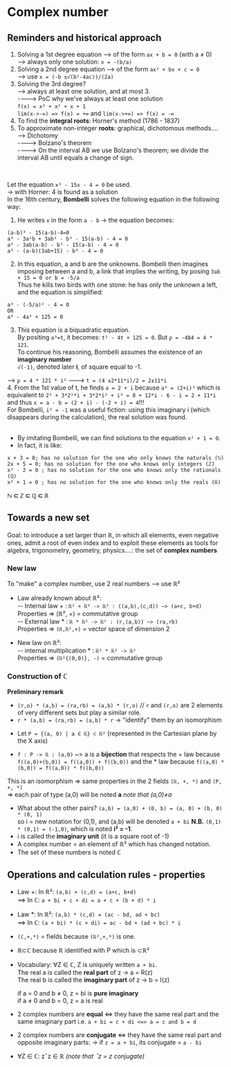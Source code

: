 # Complex number
## Reminders and historical approach 

1) Solving a 1st degree equation --> of the form `ax + b = 0` (with a ≠ 0)<br>
--> always only one solution: `x = -(b/a)`<br>
2) Solving a 2nd degree equation --> of the form `ax² + bx + c = 0`<br>
--> use `x = (-b ±√(b²-4ac))/(2a)`<br>
3) Solving the 3rd degree?<br>
--> always at least one solution, and at most 3.<br>
----> PoC why we've always at least one solution<br>
			`f(x) = x³ + x² + x + 1`<br>
			`lim(x->-∞) => f(x) = +∞` and `lim(x->+∞) => f(x) = -∞` <br>
4) To find the __integral roots__: Horner's method (1786 - 1837)<br>
5) To approximate non-integer __roots__: graphical, dichotomous methods....<br>
--> Dichotomy<br>
----> Bolzano's theorem<br>
----> On the interval AB we use Bolzano's theorem; we divide the interval AB until equals a change of sign.<br>
<br>

Let the equation `x³ - 15x - 4 = 0` be used.<br>
-> with Horner: 4 is found as a solution<br>
In the 16th century, __Bombelli__ solves the following equation in the following way:<br>
1. He writes `x` in the form `a - b` -> the equation becomes:
```
(a-b)³ - 15(a-b)-4=0
a³ - 3a²b + 3ab² - b³ - 15(a-b) - 4 = 0
a³ - 3ab(a-b) - b³ - 15(a-b) - 4 = 0
a³ - (a-b)(3ab+15) - b³ - 4 = 0
```
2. In this equation, a and b are the unknowns. Bombelli then imagines imposing between a and b, a link that implies the writing, by posing `3ab + 15 = 0 or b = -5/a`<br>
Thus he kills two birds with one stone: he has only the unknown a left, and the equation is simplified:
```
a³ - (-5/a)² - 4 = 0
OR
a⁶ - 4a³ + 125 = 0
```
3. This equation is a biquadratic equation.<br>
By positing `a³=t`, it becomes: `t² - 4t + 125 = 0`. But `ρ = -484 = 4 * 121`.<br>
To continue his reasoning, Bombelli assumes the existence of an **imaginary number**<br>
`√(-1)`, denoted later **i**, of square equal to -1.<br>

--> `ρ = 4 * 121 * i²` ---> `t = (4 ±2*11*i)/2 = 2±11*i`<br>
4. From the 1st value of t, he finds `a = 2 + i` because `a³ = (2+i)³` which is equivalent to `2³ + 3*2²*i + 3*2*i² + i³ = 8 + 12*i - 6 - i = 2 + 11*i` and thus `x = a - b = (2 + i) - (-2 + i) = 4`!!!<br>
For Bombelli, `i² = -1` was a useful fiction: using this imaginary i (which disappears during the calculation), the real solution was found.<br>
<br>
* By imitating Bombelli, we can find solutions to the equation `x² + 1 = 0`.
* In fact, it is like:
```
x + 3 = 0; has no solution for the one who only knows the naturals (ℕ)
2x + 5 = 0; has no solution for the one who knows only integers (ℤ)
x² - 2 = 0 ; has no solution for the one who knows only the rationals (ℚ)
x² + 1 = 0 ; has no solution for the one who knows only the reals (ℝ)
```
**ℕ ⊂ ℤ ⊂ ℚ ⊂ ℝ**


## Towards a new set
Goal: to introduce a set larger than ℝ, in which all elements, even negative ones, admit a root of even index and to exploit these elements as tools for algebra, trigonometry, geometry, physics....: the set of **complex numbers**<br>
### New law
To "make" a complex number, use 2 real numbers --> use ℝ²

* Law already known about ℝ²:<br>
-- Internal law + : `ℝ² + ℝ² -> ℝ² : ((a,b),(c,d)) ~> (a+c, b+d)`<br>
Properties => (ℝ², +) = commutative group<br>
-- External law * : `ℝ * ℝ² -> ℝ² : (r,(a,b)) ~> (ra,rb)`<br>
Properties => `(ℝ,ℝ²,+)` = vector space of dimension 2<br>

* New law on ℝ²: <br>
-- internal multiplication * : `ℝ² * ℝ² -> ℝ²`<br>
Properties => `(ℝ²{(0,0)}, -)` = commutative group

### Construction of ℂ

__Preliminary remark__
- `(r,o) * (a,b) = (ra,rb) = (a,b) * (r,o)` // `r` and `(r,o)` are 2 elements of very different sets but play a similar role.
- `r * (a,b) = (ra,rb) = (a,b) * r` -> "identify" them by an isomorphism

* Let `P = {(a, 0) | a ∈ ℝ} ⊂ ℝ²` (represented in the Cartesian plane by the X axis)

* `f : P -> ℝ : (a,0)` ~> a is a **bijection** that respects the + law because `f((a,0)+(b,0)) = f((a,0)) + f((b,0))` and the * law because `f((a,0) * (b,0)) = f((a,0)) * f((b,0))` 

This is an isomorphism => same properties in the 2 fields `(ℝ, +, *)` and `(P, +, *)`<br>
=> each pair of type (a,0) will be noted **a** *note that (a,0)≠a*<br>

* What about the other pairs?
`(a,b) = (a,0) + (0, b) = (a, 0) + (b, 0) * (0, 1)` <br>
so i = new notation for (0,1), and (a,b) will be denoted `a + bi`
**N.B.** `(0,1) * (0,1) = (-1,0)`, which is noted **i² = -1**.
* i is called the **imaginary unit** (it is a square root of -1)
* A complex number = an element of ℝ² which has changed notation.
* The set of these numbers is noted ℂ

## Operations and calculation rules - properties
* Law +:
		In ℝ²: `(a,b) + (c,d) = (a+c, b+d)`<br>
	==> In ℂ: `a + bi + c + di = a + c + (b + d) * i`<br>

* Law \*:
		In ℝ²: `(a,b) * (c,d) = (ac - bd, ad + bc)`<br>
	==> In ℂ: `(a + bi) * (c + di) = ac - bd + (ad + bc) * i`<br>

* `(ℂ,+,*)` = fields because `(ℝ²,+,*)` is one.

* ℝ⊂ℂ because ℝ identified with P which is ⊂ℝ²

* Vocabulary: ∀Z ∈ ℂ, Z is uniquely written `a + bi`.<br>
	The real a is called the **real part** of z -> a = R(z)<br>
	The real b is called the **imaginary part** of z -> b = I(z)<br>

	if a = 0 and b ≠ 0, z = bi is **pure imaginary**<br>
	if a ≠ 0 and b = 0, z = a is real<br>

* 2 complex numbers are **equal** <=> they have the same real part and the same imaginary part i.e. `a + bi = c + di <=> a = c and b = d`

* 2 complex numbers are **conjugate** <=> they have the same real part and opposite imaginary parts:
	-> if `z = a + bi`, its conjugate = `a - bi`

* ∀Z ∈ ℂ: zˉz ∈ ℝ *(note that ˉz = z conjugate)* 
